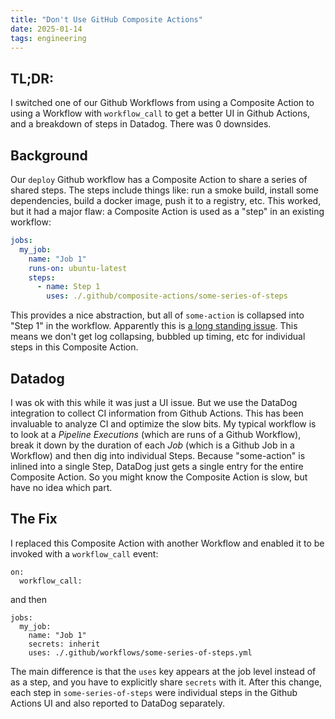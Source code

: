 ```yaml
---
title: "Don't Use GitHub Composite Actions"
date: 2025-01-14
tags: engineering
---
```


## TL;DR:

I switched one of our Github Workflows from using a Composite Action to using a
Workflow with `workflow_call` to get a better UI in Github Actions, and a
breakdown of steps in Datadog. There was 0 downsides.

## Background

Our `deploy` Github workflow has a Composite Action to share a series of shared
steps. The steps include things like: run a smoke build, install some
dependencies, build a docker image, push it to a registry, etc. This worked, but
it had a major flaw: a Composite Action is used as a "step" in an existing
workflow:

```yaml
jobs:
  my_job:
    name: "Job 1"
    runs-on: ubuntu-latest
    steps:
      - name: Step 1
        uses: ./.github/composite-actions/some-series-of-steps
```

This provides a nice abstraction, but all of `some-action` is collapsed into
"Step 1" in the workflow. Apparently this is
[a long standing issue](https://github.com/orgs/community/discussions/21276).
This means we don't get log collapsing, bubbled up timing, etc for individual
steps in this Composite Action.

## Datadog

I was ok with this while it was just a UI issue. But we use the DataDog
integration to collect CI information from Github Actions. This has been
invaluable to analyze CI and optimize the slow bits. My typical workflow is to
look at a _Pipeline Executions_ (which are runs of a Github Workflow), break it
down by the duration of each _Job_ (which is a Github Job in a Workflow) and
then dig into individual Steps. Because "some-action" is inlined into a single
Step, DataDog just gets a single entry for the entire Composite Action. So you
might know the Composite Action is slow, but have no idea which part.

## The Fix

I replaced this Composite Action with another Workflow and enabled it to be
invoked with a `workflow_call` event:

```
on:
  workflow_call:
```

and then

```
jobs:
  my_job:
    name: "Job 1"
    secrets: inherit
    uses: ./.github/workflows/some-series-of-steps.yml
```

The main difference is that the `uses` key appears at the job level instead of
as a step, and you have to explicitly share `secrets` with it. After this
change, each step in `some-series-of-steps` were individual steps in the Github
Actions UI and also reported to DataDog separately.
